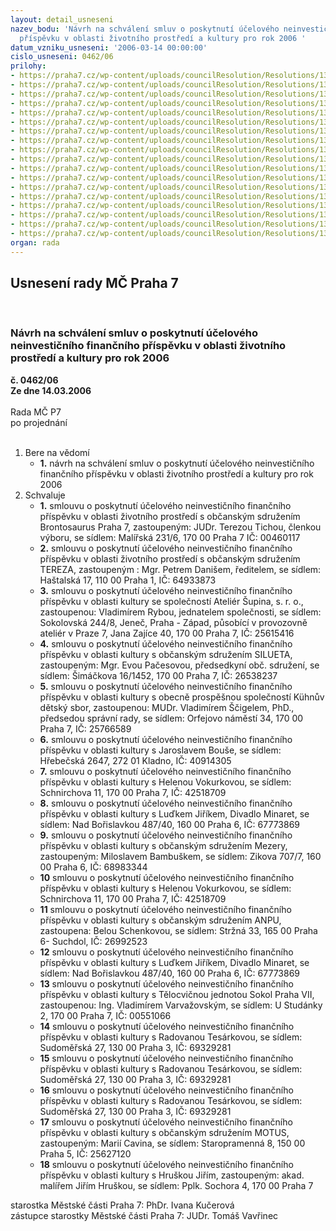 ```yaml
---
layout: detail_usneseni
nazev_bodu: 'Návrh na schválení smluv o poskytnutí účelového neinvestičního finančního
  příspěvku v oblasti životního prostředí a kultury pro rok 2006 '
datum_vzniku_usneseni: '2006-03-14 00:00:00'
cislo_usneseni: 0462/06
prilohy:
- https://praha7.cz/wp-content/uploads/councilResolution/Resolutions/13226/14-o%c5%bep-brontosaurus_2.doc
- https://praha7.cz/wp-content/uploads/councilResolution/Resolutions/13226/14-o%c5%bep-tereze.doc_1
- https://praha7.cz/wp-content/uploads/councilResolution/Resolutions/13226/14-kul-%c5%a1upina.doc_-1
- https://praha7.cz/wp-content/uploads/councilResolution/Resolutions/13226/14-kul-silueta.doc-2
- https://praha7.cz/wp-content/uploads/councilResolution/Resolutions/13226/14-kul-k%c3%bchnuv_sbor.doc-3
- https://praha7.cz/wp-content/uploads/councilResolution/Resolutions/13226/14-kul-bou%c5%a1e.doc_4
- https://praha7.cz/wp-content/uploads/councilResolution/Resolutions/13226/14-kul-vokurkov%c3%a1-v%c3%bdstavy-he%c5%99manka.doc_5
- https://praha7.cz/wp-content/uploads/councilResolution/Resolutions/13226/14-grant_-_divadlo_minaret_2006.doc_6
- https://praha7.cz/wp-content/uploads/councilResolution/Resolutions/13226/14-grant_-_perzekuce__2006.doc_7
- https://praha7.cz/wp-content/uploads/councilResolution/Resolutions/13226/14-grant_-hudba_v_galerii__2006.doc8
- https://praha7.cz/wp-content/uploads/councilResolution/Resolutions/13226/14-grant_-_10_dn%c5%af_divadla_anpu__2006.doc_9
- https://praha7.cz/wp-content/uploads/councilResolution/Resolutions/13226/14-grant_-_divadlo_minaret__d%c4%9btem_2006.doc10
- https://praha7.cz/wp-content/uploads/councilResolution/Resolutions/13226/14-grant_-_sokolsk%c3%bd_ples__2006.doc11
- https://praha7.cz/wp-content/uploads/councilResolution/Resolutions/13226/14-grant_-_tes%c3%a1rkov%c3%a1_-_t%c5%99i_nastp._generace__2006.doc12
- https://praha7.cz/wp-content/uploads/councilResolution/Resolutions/13226/14-grant_-_tes%c3%a1rkov%c3%a1_-_putov%c3%a1n%c3%ad_s_huculeml__2006.doc_13
- https://praha7.cz/wp-content/uploads/councilResolution/Resolutions/13226/14-grant_-_tes%c3%a1rkov%c3%a1_-_mezin%c3%a1r._festival__2006.doc14
- https://praha7.cz/wp-content/uploads/councilResolution/Resolutions/13226/14-grant_-_alfred_ve_dvo%c5%99e__2006.doc15
- https://praha7.cz/wp-content/uploads/councilResolution/Resolutions/13226/14-grant_-_v%c3%bdstava_j._hru%c5%a1ka__2006.doc_16
organ: rada
---
```

<div id="ucUsn_pList" class="usn">
	<span><h2>Usnesení rady MČ Praha 7 </h2>
<br></span><div class="standBody">
<span><h3>Návrh na schválení smluv o poskytnutí účelového neinvestičního finančního příspěvku v oblasti životního prostředí a kultury pro rok 2006 </h3></span><div class="center">
		<strong>č. 0462/06</strong><br>
	</div>
<div class="center">
		<strong>Ze dne 14.03.2006</strong><br><br>
	</div>Rada MČ P7<br> po projednání<br><br><ol>
<li>Bere na vědomí<ul><li>
<strong>1.</strong> návrh na schválení smluv o poskytnutí účelového neinvestičního finančního příspěvku v oblasti životního prostředí a kultury pro rok 2006 </li></ul>
</li>
<li>Schvaluje<ul>
<li>
<strong>1.</strong> smlouvu o poskytnutí účelového neinvestičního finančního příspěvku v oblasti životního prostředí s občanským sdružením Brontosaurus Praha 7, zastoupeným: JUDr. Terezou Tichou, členkou výboru, se sídlem: Malířská 231/6, 170 00  Praha 7 IČ:  00460117</li>
<li>
<strong>2.</strong> smlouvu o poskytnutí účelového neinvestičního finančního příspěvku v oblasti životního prostředí s občanským sdružením TEREZA, zastoupeným : Mgr. Petrem Danišem, ředitelem, se sídlem: Haštalská 17, 110 00  Praha 1, IČ:  64933873</li>
<li>
<strong>3.</strong> smlouvu o poskytnutí účelového neinvestičního finančního příspěvku v oblasti  kultury se společností Ateliér Šupina, s. r. o., zastoupenou: Vladimírem Rybou, jednatelem společnosti, se sídlem: Sokolovská 244/8, Jeneč, Praha - Západ, působící v provozovně ateliér v Praze 7, Jana Zajíce 40, 170 00  Praha 7, IČ:  25615416 </li>
<li>
<strong>4.</strong> smlouvu o poskytnutí účelového neinvestičního finančního příspěvku v oblasti kultury s občanským sdružením SILUETA, zastoupeným: Mgr. Evou Pačesovou, předsedkyní obč. sdružení, se sídlem: Šimáčkova 16/1452, 170 00  Praha 7, IČ:  26538237 </li>
<li>
<strong>5.</strong> smlouvu o poskytnutí účelového neinvestičního finančního příspěvku v oblasti kultury s obecně prospěšnou společností Kühnův dětský sbor, zastoupenou: MUDr. Vladimírem Ščigelem, PhD., předsedou správní rady, se sídlem: Orfejovo náměstí 34, 170 00  Praha 7, IČ: 25766589</li>
<li>
<strong>6.</strong> smlouvu o poskytnutí účelového neinvestičního finančního příspěvku v oblasti kultury s Jaroslavem Bouše, se sídlem: Hřebečská 2647, 272 01  Kladno, IČ:  40914305</li>
<li>
<strong>7.</strong> smlouvu o poskytnutí účelového neinvestičního finančního příspěvku v oblasti kultury s Helenou Vokurkovou, se sídlem: Schnirchova 11, 170 00  Praha 7, IČ:  42518709</li>
<li>
<strong>8.</strong> smlouvu o poskytnutí účelového neinvestičního finančního příspěvku v oblasti kultury s Luďkem Jiříkem, Divadlo Minaret, se sídlem: Nad Bořislavkou 487/40, 160 00  Praha 6, IČ: 67773869</li>
<li>
<strong>9.</strong> smlouvu o poskytnutí účelového neinvestičního finančního příspěvku v oblasti kultury s občanským sdružením Mezery, zastoupeným: Miloslavem Bambuškem, se sídlem: Zikova 707/7, 160 00  Praha 6, IČ: 68983344</li>
<li>
<strong>10</strong> smlouvu o poskytnutí účelového neinvestičního finančního příspěvku v oblasti kultury s Helenou Vokurkovou, se sídlem: Schnirchova 11, 170 00  Praha 7, IČ: 42518709</li>
<li>
<strong>11</strong> smlouvu o poskytnutí účelového neinvestičního finančního příspěvku v oblasti kultury s občanským sdružením ANPU, zastoupena: Belou Schenkovou, se sídlem: Stržná 33, 165 00 Praha 6- Suchdol, IČ: 26992523</li>
<li>
<strong>12</strong> smlouvu o poskytnutí účelového neinvestičního finančního příspěvku v oblasti kultury s Luďkem Jiříkem, Divadlo Minaret, se sídlem: Nad Bořislavkou 487/40, 160 00  Praha 6, IČ: 67773869</li>
<li>
<strong>13</strong> smlouvu o poskytnutí účelového neinvestičního finančního příspěvku v oblasti kultury s Tělocvičnou jednotou Sokol Praha VII, zastoupenou: Ing. Vladimírem Varvažovským, se sídlem: U Studánky 2, 170 00  Praha 7, IČ: 00551066</li>
<li>
<strong>14</strong> smlouvu o poskytnutí účelového neinvestičního finančního příspěvku v oblasti kultury s Radovanou Tesárkovou, se sídlem: Sudoměřská 27, 130 00  Praha 3, IČ: 69329281</li>
<li>
<strong>15</strong> smlouvu o poskytnutí účelového neinvestičního finančního příspěvku v oblasti kultury s Radovanou Tesárkovou, se sídlem: Sudoměřská 27, 130 00  Praha 3, IČ: 69329281</li>
<li>
<strong>16</strong> smlouvu o poskytnutí účelového neinvestičního finančního příspěvku v oblasti kultury s Radovanou Tesárkovou, se sídlem: Sudoměřská 27, 130 00  Praha 3, IČ: 69329281</li>
<li>
<strong>17</strong> smlouvu o poskytnutí účelového neinvestičního finančního příspěvku v oblasti kultury s občanským sdružením MOTUS, zastoupeným: Marií Cavina, se sídlem: Staropramenná 8, 150 00  Praha 5, IČ: 25627120</li>
<li>
<strong>18</strong> smlouvu o poskytnutí účelového neinvestičního finančního příspěvku v oblasti kultury s Hruškou Jiřím, zastoupeným: akad. malířem  Jiřím Hruškou, se sídlem: Pplk. Sochora 4, 170 00  Praha 7</li>
</ul>
</li>
</ol>starostka Městské části Praha 7: PhDr. Ivana Kučerová<br>zástupce starostky Městské části Praha 7: JUDr. Tomáš Vavřinec 
</div>
</div>